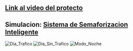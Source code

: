 
## [Link al video del protecto](https://www.youtube.com/watch?v=KYBk6fskAbM "https://www.youtube.com/watch?v=KYBk6fskAbM")

## Simulacion: [Sistema de Semaforizacion Inteligente](https://wokwi.com/projects/346526838034530899)



![Dia_Trafico](https://user-images.githubusercontent.com/46485082/198415725-7dadc2ce-fb78-4268-8890-c18becfcc650.png)
![Dia_Sin_Trafico](https://user-images.githubusercontent.com/46485082/198415750-11700529-421c-4250-8bbc-864ca00f5e34.png)
![Modo_Noche](https://user-images.githubusercontent.com/46485082/198415776-5ee350d6-78ea-4981-9a19-c521fc685331.png)
